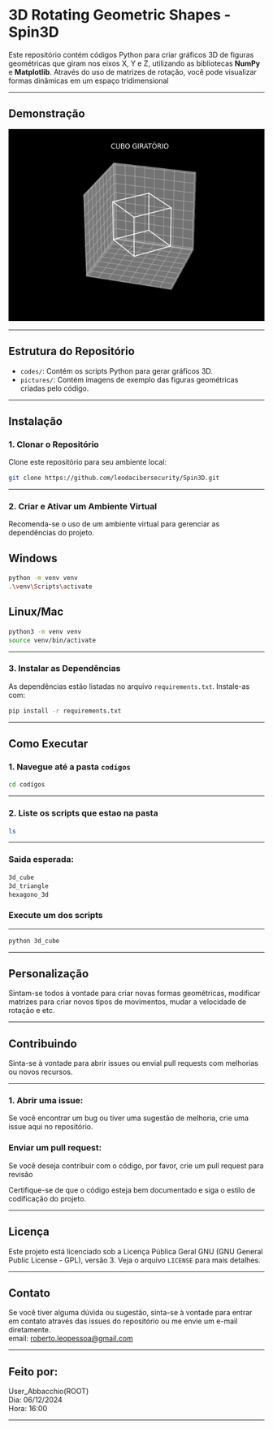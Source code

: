 # **3D Rotating Geometric Shapes - Spin3D**

Este repositório contém códigos Python para criar gráficos 3D de figuras geométricas que giram nos eixos X, Y e Z, utilizando as bibliotecas **NumPy** e **Matplotlib**. Através do uso de matrizes de rotação, você pode visualizar formas dinâmicas em um espaço tridimensional

---

## **Demonstração**

<p align="center">
  <img src="spin3d/pictures/foto do cubo.png" alt="Rotating 3D Shape" width="600">
</p>

---

## **Estrutura do Repositório**

- `codes/`: Contém os scripts Python para gerar gráficos 3D.
- `pictures/`: Contém imagens de exemplo das figuras geométricas criadas pelo código.

---

## **Instalação**

### **1. Clonar o Repositório**

Clone este repositório para seu ambiente local:
```bash
git clone https://github.com/leodacibersecurity/Spin3D.git
```

---

### **2. Criar e Ativar um Ambiente Virtual**

Recomenda-se o uso de um ambiente virtual para gerenciar as dependências do projeto.

**Windows**
---
```bash
python -m venv venv
.\venv\Scripts\activate
```

**Linux/Mac**
---
```bash
python3 -m venv venv
source venv/bin/activate
```

---

### **3. Instalar as Dependências**

As dependências estão listadas no arquivo `requirements.txt`. Instale-as com:
```bash
pip install -r requirements.txt
```

---

## **Como Executar**

### **1. Navegue até a pasta `codígos`**

```bash
cd codígos
```
---
### **2. Liste os scripts que estao na pasta**

```bash
ls 
````
---
### Saida esperada:

```bash
3d_cube
3d_triangle
hexagono_3d
```

### **Execute um dos scripts**
---
```bash
python 3d_cube
```

---

## **Personalização**

Sintam-se todos à vontade para criar novas formas geométricas, modificar matrizes para criar novos tipos de movimentos, mudar a velocidade de rotação e etc.

---

## **Contribuindo**

Sinta-se à vontade para abrir issues ou envial pull requests com melhorias ou novos recursos.

---

### **1. Abrir uma issue:**


Se você encontrar um bug ou tiver uma sugestão de melhoria, crie uma issue aqui no repositório.


### **Enviar um pull request:**


Se você deseja contribuir com o código, por favor, crie um pull request para revisão

Certifique-se de que o código esteja bem documentado e siga o estilo de codificação do projeto.

---

## **Licença**

Este projeto está licenciado sob a Licença Pública Geral GNU (GNU General Public License - GPL), versão 3. Veja o arquivo `LICENSE` para mais detalhes.

---

## **Contato**

Se você tiver alguma dúvida ou sugestão, sinta-se à vontade para entrar em contato através das issues do repositório ou me envie um e-mail  diretamente.
<br>
email: roberto.leopessoa@gmail.com

---

## **Feito por:**

User_Abbacchio(ROOT)
<br>
Dia: 06/12/2024
<br>
Hora: 16:00

---

